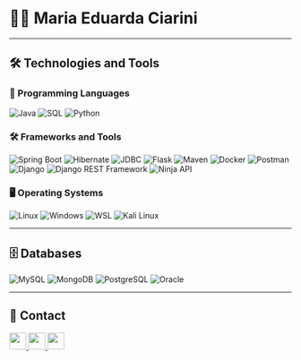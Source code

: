 # 👩‍💻 Maria Eduarda Ciarini

---

## 🛠️ Technologies and Tools

### 🚀 Programming Languages
![Java](https://img.shields.io/badge/-Java-ED8B00?style=flat&logo=openjdk&logoColor=white)
![SQL](https://img.shields.io/badge/-SQL-4479A1?style=flat&logo=mysql&logoColor=white)
![Python](https://img.shields.io/badge/-Python-3776AB?style=flat&logo=python&logoColor=white)

### 🛠️ Frameworks and Tools
![Spring Boot](https://img.shields.io/badge/-Spring%20Boot-6DB33F?style=flat&logo=springboot&logoColor=white)
![Hibernate](https://img.shields.io/badge/-Hibernate-59666C?style=flat&logo=hibernate&logoColor=white)
![JDBC](https://img.shields.io/badge/-JDBC-0C85D0?style=flat&logo=java&logoColor=white)
![Flask](https://img.shields.io/badge/-Flask-000000?style=flat&logo=flask&logoColor=white)
![Maven](https://img.shields.io/badge/-Maven-C71A36?style=flat&logo=apachemaven&logoColor=white)
![Docker](https://img.shields.io/badge/-Docker-2496ED?style=flat&logo=docker&logoColor=white)
![Postman](https://img.shields.io/badge/-Postman-FF6C37?style=flat&logo=postman&logoColor=white)
![Django](https://img.shields.io/badge/-Django-092E20?style=flat&logo=django&logoColor=white)
![Django REST Framework](https://img.shields.io/badge/-Django%20REST%20Framework-FF1709?style=flat&logo=django&logoColor=white)
![Ninja API](https://img.shields.io/badge/-Ninja%20API-1B1F23?style=flat&logo=fastapi&logoColor=white)

### 🖥️ Operating Systems
![Linux](https://img.shields.io/badge/-Linux-FCC624?style=flat&logo=linux&logoColor=black)
![Windows](https://img.shields.io/badge/-Windows-0078D6?style=flat&logo=windows&logoColor=white)
![WSL](https://img.shields.io/badge/-WSL-4D4D4D?style=flat&logo=windows&logoColor=white)
![Kali Linux](https://img.shields.io/badge/-Kali%20Linux-557C94?style=flat&logo=kali-linux&logoColor=white)

---

## 🗄️ Databases
![MySQL](https://img.shields.io/badge/-MySQL-005C84?style=flat&logo=mysql&logoColor=white)
![MongoDB](https://img.shields.io/badge/-MongoDB-47A248?style=flat&logo=mongodb&logoColor=white)
![PostgreSQL](https://img.shields.io/badge/-PostgreSQL-336791?style=flat&logo=postgresql&logoColor=white)
![Oracle](https://img.shields.io/badge/-Oracle-F80000?style=flat&logo=oracle&logoColor=white)

---

## 📌 Contact

<p align="left">
  <a href="mailto:mariaeduardaciarini@gmail.com">
    <img src="https://img.shields.io/badge/-Gmail-D14836?logo=gmail&logoColor=white&style=flat" height="30px" />
  </a>
  <a href="https://www.linkedin.com/in/maria-eduarda-ciarini-b97ab6270/" target="_blank">
    <img src="https://img.shields.io/badge/-LinkedIn-0A66C2?logo=linkedin&logoColor=white&style=flat" height="30px" />
  </a>
  <a href="https://discord.com/channels/@Maria%20Eduarda%20Ciarini" target="_blank">
    <img src="https://img.shields.io/badge/Discord-%235865F2.svg?style=flat&logo=discord&logoColor=white" height="30px" />
  </a>
</p>
